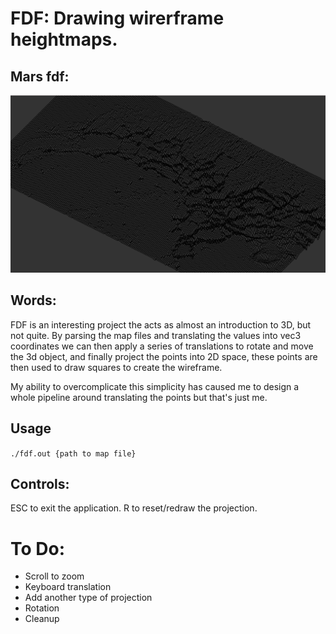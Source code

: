 # FDF: Drawing wirerframe heightmaps.

## Mars fdf:
![Mars heightmap](static/mars.png)

## Words:
FDF is an interesting project the acts as almost an introduction to 3D, but not quite.
By parsing the map files and translating the values into vec3 coordinates we can then apply a series of translations to rotate and move the 3d object, and finally project the points into 2D space, these points are then used to draw squares to create the wireframe.

My ability to overcomplicate this simplicity has caused me to design a whole pipeline around translating the points but that's just me.

## Usage

`./fdf.out {path to map file}`

## Controls:

ESC to exit the application. 
R to reset/redraw the projection.

# To Do:
- Scroll to zoom
- Keyboard translation
- Add another type of projection
- Rotation
- Cleanup
